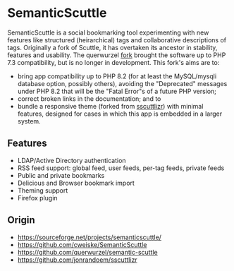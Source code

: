 # SemanticScuttle

SemanticScuttle is a social bookmarking tool experimenting with new features like structured (heirarchical) tags and collaborative descriptions of tags. Originally a fork of Scuttle, it has overtaken its ancestor in stability, features and usability. The querwurzel [fork](https://github.com/querwurzel/semantic-scuttle) brought the software up to PHP 7.3 compatibility, but is no longer in development. This fork's aims are to:
  * bring app compatibility up to PHP 8.2 (for at least the MySQL/mysqli database option, possibly others), avoiding the "Deprecated" messages under PHP 8.2 that will be the "Fatal Error"s of a future PHP version;
  * correct broken links in the documentation; and to
  * bundle a responsive theme (forked from [sscuttlizr](https://github.com/jonrandoem/sscuttlizr)) with minimal features, designed for cases in which this app is embedded in a larger system. 

## Features
  * LDAP/Active Directory authentication
  * RSS feed support: global feed, user feeds, per-tag feeds, private feeds
  * Public and private bookmarks
  * Delicious and Browser bookmark import
  * Theming support
  * Firefox plugin

## Origin

  * https://sourceforge.net/projects/semanticscuttle/
  * https://github.com/cweiske/SemanticScuttle
  * https://github.com/querwurzel/semantic-scuttle
  * https://github.com/jonrandoem/sscuttlizr
